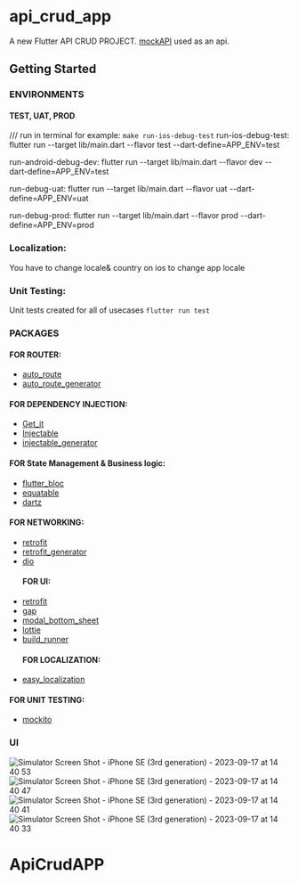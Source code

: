 # api_crud_app

A new Flutter API CRUD PROJECT.
[mockAPI](https://mockapi.io/) used as an api. 


## Getting Started

### ENVIRONMENTS

#### TEST, UAT, PROD

/// run in terminal for example: `make run-ios-debug-test`
run-ios-debug-test:
	flutter run --target lib/main.dart --flavor test --dart-define=APP_ENV=test

run-android-debug-dev:
	flutter run --target lib/main.dart --flavor dev --dart-define=APP_ENV=test

run-debug-uat:
	flutter run --target lib/main.dart --flavor uat --dart-define=APP_ENV=uat

 run-debug-prod:
	flutter run --target lib/main.dart --flavor prod --dart-define=APP_ENV=prod

 ### Localization: 
 You have to change locale& country on ios to change app locale 

 ### Unit Testing: 
 Unit tests created for all of usecases `flutter run test` 
 
 ### PACKAGES
 #### FOR ROUTER:
- [auto_route](https://pub.dev/packages/auto_route)
- [auto_route_generator](https://pub.dev/packages/auto_route_generator)
 #### FOR DEPENDENCY INJECTION:
- [Get_it](https://pub.dev/packages/get_it)
- [Injectable](https://pub.dev/packages/injectable)
- [injectable_generator](https://pub.dev/packages/injectable_generator)
 #### FOR State Management & Business logic:
- [flutter_bloc](https://pub.dev/packages/flutter_bloc)
- [equatable](https://pub.dev/packages/equatable)
- [dartz](https://pub.dev/packages/dartz)
 #### FOR NETWORKING:
- [retrofit](https://pub.dev/packages/retrofit)
- [retrofit_generator](https://pub.dev/packages/retrofit_generator)
- [dio](https://pub.dev/packages/dio)
  #### FOR UI:
- [retrofit](https://pub.dev/packages/flutter_screenutil)
- [gap](https://pub.dev/packages/gap)
- [modal_bottom_sheet](https://pub.dev/packages/modal_bottom_sheet)
- [lottie](https://pub.dev/packages/lottie)
- [build_runner](https://pub.dev/packages/build_runner)
  #### FOR LOCALIZATION:
- [easy_localization](https://pub.dev/packages/easy_localization)
 #### FOR UNIT TESTING:
- [mockito](https://pub.dev/packages/mockito)

 ### UI

![Simulator Screen Shot - iPhone SE (3rd generation) - 2023-09-17 at 14 40 53](https://github.com/umutbariscoskun/ApiCrudAPP/assets/45595606/b1c81292-4aef-4faf-b56d-e6c9c068ff76)
![Simulator Screen Shot - iPhone SE (3rd generation) - 2023-09-17 at 14 40 47](https://github.com/umutbariscoskun/ApiCrudAPP/assets/45595606/54007642-9bd8-4bc5-9803-db736fe1714d)
![Simulator Screen Shot - iPhone SE (3rd generation) - 2023-09-17 at 14 40 41](https://github.com/umutbariscoskun/ApiCrudAPP/assets/45595606/e69130e1-d1a6-4c8c-bf32-66ea51a54a5d)
![Simulator Screen Shot - iPhone SE (3rd generation) - 2023-09-17 at 14 40 33](https://github.com/umutbariscoskun/ApiCrudAPP/assets/45595606/bc2958e4-d3e2-4bdf-9a98-88911c06590a)



 
# ApiCrudAPP

